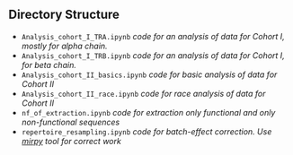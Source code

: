 ## Directory Structure
  - `Analysis_cohort_I_TRA.ipynb` *code for an analysis of data for Cohort I, mostly for alpha chain.*
  - `Analysis_cohort_I_TRB.ipynb` *code for an analysis of data for Cohort I, for beta chain.*
  - `Analysis_cohort_II_basics.ipynb` *code for basic analysis of data for Cohort II*
  - `Analysis_cohort_II_race.ipynb` *code for race analysis of data for Cohort II*
  - `nf_of_extraction.ipynb` *code for extraction only functional and only non-functional sequences*
  - `repertoire_resampling.ipynb` *code for batch-effect correction. Use [mirpy](https://github.com/antigenomics/mirpy) tool for correct work* 
